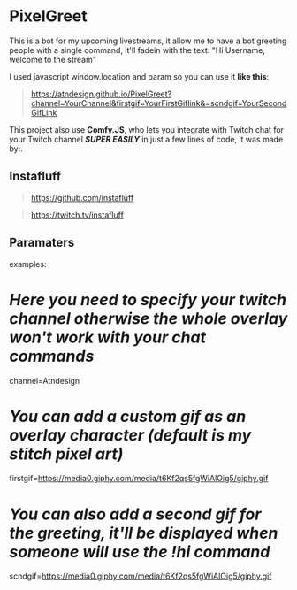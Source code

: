 # PixelGreet
This is a bot for my upcoming livestreams, it allow me to have a bot greeting people with a single command, it'll fadein with the text:
"Hi Username, welcome to the stream"

I used javascript window.location and param so you can use it **like this**:

> https://atndesign.github.io/PixelGreet?channel=YourChannel&firstgif=YourFirstGiflink&=scndgif=YourSecondGifLink

This project also use **Comfy.JS**, who lets you integrate with Twitch chat for your Twitch channel ***SUPER EASILY*** in just a few lines of code, it was made by:.

## Instafluff ##
> https://github.com/instafluff

> https://twitch.tv/instafluff

## Paramaters ##
examples:
# *Here you need to specify your twitch channel otherwise the whole overlay won't work with your chat commands*
channel=Atndesign

# *You can add a custom gif as an overlay character (default is my stitch pixel art)*

firstgif=https://media0.giphy.com/media/t6Kf2qs5fgWiAlOig5/giphy.gif

# *You can also add a second gif for the greeting, it'll be displayed when someone will use the !hi command*
scndgif=https://media0.giphy.com/media/t6Kf2qs5fgWiAlOig5/giphy.gif
